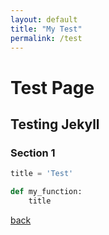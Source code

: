 ```yaml
---
layout: default
title: "My Test"
permalink: /test
---
```


# Test Page
## Testing Jekyll

### Section 1
```python
title = 'Test'

def my_function:
    title 
```

[back](./)